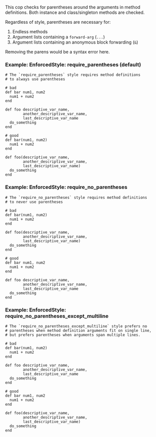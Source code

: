 This cop checks for parentheses around the arguments in method
definitions. Both instance and class/singleton methods are checked.

Regardless of style, parentheses are necessary for:

1. Endless methods
2. Argument lists containing a `forward-arg` (`...`)
3. Argument lists containing an anonymous block forwarding (`&`)

Removing the parens would be a syntax error here.

### Example: EnforcedStyle: require_parentheses (default)
    # The `require_parentheses` style requires method definitions
    # to always use parentheses

    # bad
    def bar num1, num2
      num1 + num2
    end

    def foo descriptive_var_name,
            another_descriptive_var_name,
            last_descriptive_var_name
      do_something
    end

    # good
    def bar(num1, num2)
      num1 + num2
    end

    def foo(descriptive_var_name,
            another_descriptive_var_name,
            last_descriptive_var_name)
      do_something
    end

### Example: EnforcedStyle: require_no_parentheses
    # The `require_no_parentheses` style requires method definitions
    # to never use parentheses

    # bad
    def bar(num1, num2)
      num1 + num2
    end

    def foo(descriptive_var_name,
            another_descriptive_var_name,
            last_descriptive_var_name)
      do_something
    end

    # good
    def bar num1, num2
      num1 + num2
    end

    def foo descriptive_var_name,
            another_descriptive_var_name,
            last_descriptive_var_name
      do_something
    end

### Example: EnforcedStyle: require_no_parentheses_except_multiline
    # The `require_no_parentheses_except_multiline` style prefers no
    # parentheses when method definition arguments fit on single line,
    # but prefers parentheses when arguments span multiple lines.

    # bad
    def bar(num1, num2)
      num1 + num2
    end

    def foo descriptive_var_name,
            another_descriptive_var_name,
            last_descriptive_var_name
      do_something
    end

    # good
    def bar num1, num2
      num1 + num2
    end

    def foo(descriptive_var_name,
            another_descriptive_var_name,
            last_descriptive_var_name)
      do_something
    end